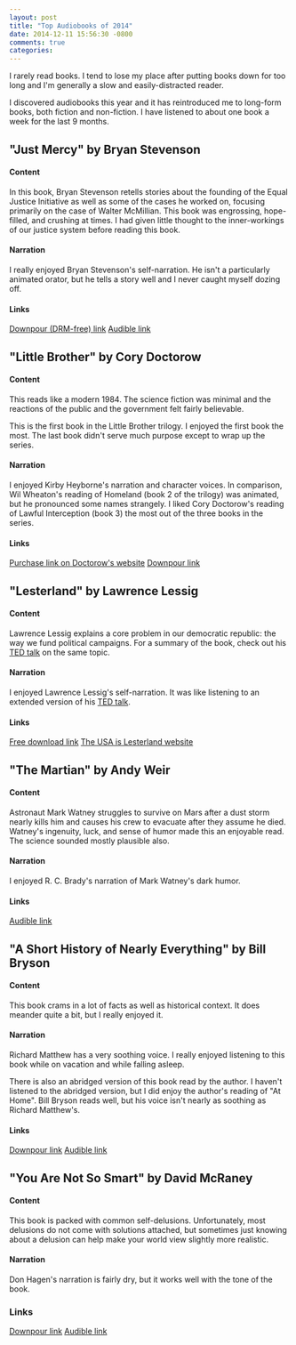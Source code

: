 ```yaml
---
layout: post
title: "Top Audiobooks of 2014"
date: 2014-12-11 15:56:30 -0800
comments: true
categories: 
---
```


I rarely read books.  I tend to lose my place after putting books down for too long and I'm generally a slow and easily-distracted reader.

I discovered audiobooks this year and it has reintroduced me to long-form books, both fiction and non-fiction.  I have listened to about one book a week for the last 9 months.

## "Just Mercy" by Bryan Stevenson

#### Content

In this book, Bryan Stevenson retells stories about the founding of the Equal Justice Initiative as well as some of the cases he worked on, focusing primarily on the case of Walter McMillian.  This book was engrossing, hope-filled, and crushing at times.  I had given little thought to the inner-workings of our justice system before reading this book.

#### Narration

I really enjoyed Bryan Stevenson's self-narration.  He isn't a particularly animated orator, but he tells a story well and I never caught myself dozing off.


#### Links

[Downpour (DRM-free) link](http://www.downpour.com/catalog/product/view/id/163963)
[Audible link](http://www.audible.com/pd/Bios-Memoirs/Just-Mercy-Audiobook/B00O4FH8E8/ref=a_search_c4_1_1_srTtl?qid=1418343414&sr=1-1)


## "Little Brother" by Cory Doctorow

#### Content

This reads like a modern 1984.  The science fiction was minimal and the reactions of the public and the government felt fairly believable.

This is the first book in the Little Brother trilogy.  I enjoyed the first book the most.  The last book didn't serve much purpose except to wrap up the series.

#### Narration

I enjoyed Kirby Heyborne's narration and character voices.  In comparison, Wil Wheaton's reading of Homeland (book 2 of the trilogy) was animated, but he pronounced some names strangely.  I liked Cory Doctorow's reading of Lawful Interception (book 3) the most out of the three books in the series.

#### Links

[Purchase link on Doctorow's website](http://craphound.com/?p=4199)
[Downpour link](http://www.downpour.com/little-brother-1)


## "Lesterland" by Lawrence Lessig

#### Content

Lawrence Lessig explains a core problem in our democratic republic: the way we fund political campaigns.  For a summary of the book, check out his [TED talk][lesterland video] on the same topic.

#### Narration

I enjoyed Lawrence Lessig's self-narration.  It was like listening to an extended version of his [TED talk][lesterland video].

#### Links

[Free download link](https://archive.org/details/Lesterland)
[The USA is Lesterland website](http://lesterland.lessig.org/)

[lesterland video]: http://www.ted.com/talks/lawrence_lessig_we_the_people_and_the_republic_we_must_reclaim


## "The Martian" by Andy Weir

#### Content

Astronaut Mark Watney struggles to survive on Mars after a dust storm nearly kills him and causes his crew to evacuate after they assume he died.  Watney's ingenuity, luck, and sense of humor made this an enjoyable read.  The science sounded mostly plausible also.

#### Narration

I enjoyed R. C. Brady's narration of Mark Watney's dark humor.

#### Links

[Audible link](http://www.audible.com/pd/Sci-Fi-Fantasy/The-Martian-Audiobook/B00B5HZGUG/)


## "A Short History of Nearly Everything" by Bill Bryson

#### Content

This book crams in a lot of facts as well as historical context.  It does meander quite a bit, but I really enjoyed it.

#### Narration

Richard Matthew has a very soothing voice.  I really enjoyed listening to this book while on vacation and while falling asleep.

There is also an abridged version of this book read by the author.  I haven't listened to the abridged version, but I did enjoy the author's reading of "At Home".  Bill Bryson reads well, but his voice isn't nearly as soothing as Richard Matthew's.

#### Links

[Downpour link](http://www.downpour.com/a-short-history-of-nearly-everything-1)
[Audible link](http://www.audible.com/pd/History/A-Short-History-of-Nearly-Everything-Audiobook/B002V0KFPW/)

## "You Are Not So Smart" by David McRaney

#### Content

This book is packed with common self-delusions.  Unfortunately, most delusions do not come with solutions attached, but sometimes just knowing about a delusion can help make your world view slightly more realistic.

#### Narration

Don Hagen's narration is fairly dry, but it works well with the tone of the book.

### Links

[Downpour link](http://www.downpour.com/you-are-not-so-smart-1)
[Audible link](http://www.audible.com/pd/Nonfiction/You-Are-Not-So-Smart-Audiobook/B006K4GN56/)
